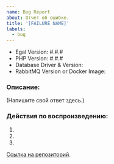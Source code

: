 ```yaml
---
name: Bug Report
about: Отчет об ошибке.
title: '[FAILURE NAME]'
labels:
  - bug
---
```


<!--
  НЕ УДАЛЯЙТЕ И НЕ ПРОПУСКАЙТЕ ЭТОТ БЛОК
  Заполните ПОЛНЫЕ версии с вериями патчей и предрелизных версий, если используете таковые
-->
- Egal Version: #.#.#
- PHP Version: #.#.#
- Database Driver & Version:
- RabbitMQ Version or Docker Image:

### Описание:

(Напишите свой ответ здесь.)

### Действия по воспроизведению:

<!--
  Опишите шаги для воспроизведения ошибки в последовательности
-->
1. 
2. 
3. 

<!-- 
  Предоставьте ссылку на репозиторий для демонстрации вашей проблемы, если это возможно либо удалите этот блок.
  Просто замените `[URL_HERE]` на свою ссылку.
  Если необходимо предоставить несколько ссылок - скопируйте строку несколько раз и замените `Ссылка на репозиторий` во всех строках на соответствующее описание ссылки.
-->
[Ссылка на репозиторий]([URL_HERE]).
